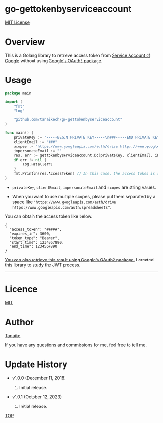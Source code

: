 # go-gettokenbyserviceaccount

[MIT License](LICENCE)

<a name="top"></a>

# Overview

This is a Golang library to retrieve access token from [Service Account of Google](https://developers.google.com/identity/protocols/OAuth2ServiceAccount) without using [Google's OAuth2 package](https://github.com/golang/oauth2).

# Usage

```go
package main

import (
	"fmt"
	"log"

	"github.com/tanaikech/go-gettokenbyserviceaccount"
)

func main() {
	privateKey := "-----BEGIN PRIVATE KEY-----\n###-----END PRIVATE KEY-----\n"
	clientEmail := "###"
	scopes := "https://www.googleapis.com/auth/drive https://www.googleapis.com/auth/spreadsheets"
	impersonateEmail := ""
	res, err := gettokenbyserviceaccount.Do(privateKey, clientEmail, impersonateEmail, scopes)
	if err != nil {
		log.Fatal(err)
	}
	fmt.Println(res.AccessToken) // In this case, the access token is retrieved.
}
```

- `privateKey`, `clientEmail`, `impersonateEmail` and `scopes` are string values.

- When you want to use multiple scopes, please put them separated by a space like `"https://www.googleapis.com/auth/drive https://www.googleapis.com/auth/spreadsheets"`.

You can obtain the access token like below.

```
{
  "access_token": "#####",
  "expires_in": 3600,
  "token_type": "Bearer",
  "start_time": 1234567890,
  "end_time": 1234567890
}
```

[You can also retrieve this result using Google's OAuth2 package.](https://gist.github.com/tanaikech/4b4cb27ece27573b3f4df0e050b52330) I created this library to study the JWT process.

---

<a name="licence"></a>

# Licence

[MIT](LICENCE)

<a name="author"></a>

# Author

[Tanaike](https://tanaikech.github.io/about/)

If you have any questions and commissions for me, feel free to tell me.

<a name="Update_History"></a>

# Update History

- v1.0.0 (December 11, 2018)

  1. Initial release.

- v1.0.1 (October 12, 2023)

  1. Initial release.

[TOP](#top)
